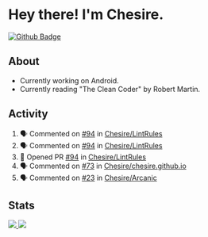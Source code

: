# Hey there! I'm Chesire.

[![Github Badge](https://img.shields.io/badge/-Github-000?style=flat-square&logo=Github&logoColor=white&link=https://github.com/chesire)](https://github.com/chesire)

## About
<!-- Uses https://github.com/Chesire/natemoo-re -->
* Currently working on Android.
* Currently reading "The Clean Coder" by Robert Martin.
<!--
* Currently listening to: 
<a href="https://natemoo-re-iirbxe7wf.vercel.app/now-playing?open">
    <img src="https://natemoo-re-iirbxe7wf.vercel.app/now-playing" width="256" height="64" alt="Now Playing">
</a>  
-->

## Activity
<!-- Uses https://github.com/jamesgeorge007/github-activity-readme -->
<!--START_SECTION:activity-->
1. 🗣 Commented on [#94](https://github.com//Chesire/LintRules/issues/94) in [Chesire/LintRules](https://github.com//Chesire/LintRules)
2. 🗣 Commented on [#94](https://github.com//Chesire/LintRules/issues/94) in [Chesire/LintRules](https://github.com//Chesire/LintRules)
3. 💪 Opened PR [#94](https://github.com//Chesire/LintRules/pull/94) in [Chesire/LintRules](https://github.com//Chesire/LintRules)
4. 🗣 Commented on [#73](https://github.com//Chesire/chesire.github.io/issues/73) in [Chesire/chesire.github.io](https://github.com//Chesire/chesire.github.io)
5. 🗣 Commented on [#23](https://github.com//Chesire/Arcanic/issues/23) in [Chesire/Arcanic](https://github.com//Chesire/Arcanic)
<!--END_SECTION:activity-->

## Stats
<a href="https://github-readme-stats.vercel.app/api/top-langs/?username=chesire&theme=tokyonight">
    <img src="https://github-readme-stats.vercel.app/api/top-langs/?username=chesire&layout=compact&theme=tokyonight" >
</a>
<a href="https://github-readme-stats.vercel.app/api?username=chesire&show_icons=true&theme=tokyonight">
    <img src="https://github-readme-stats.vercel.app/api?username=chesire&show_icons=true&theme=tokyonight" >
</a>  
